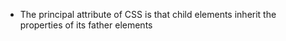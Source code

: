 - The principal attribute of CSS is that child elements inherit the properties of its father elements